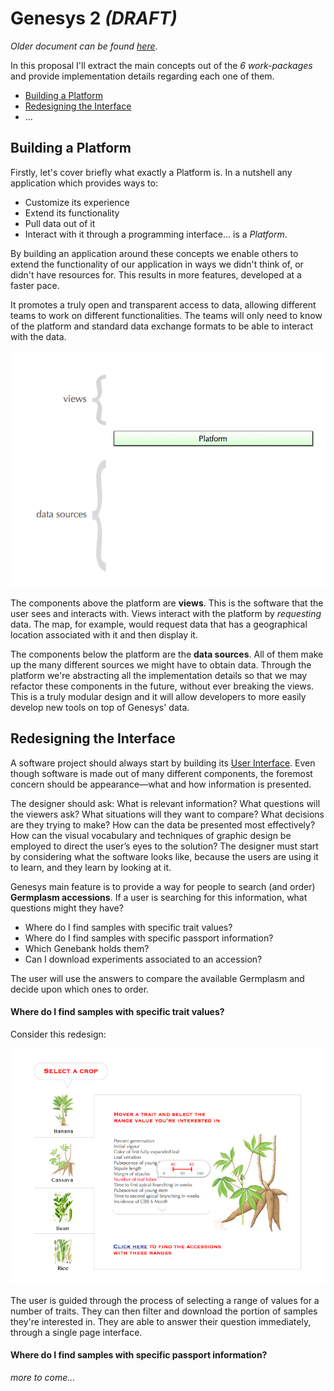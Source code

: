 # Genesys 2 *(DRAFT)*

*Older document can be found [here](proposal.html)*.

In this proposal I'll extract the main concepts out of the *6 work-packages* and provide implementation details regarding each one of them.

- [Building a Platform](#platform)
- [Redesigning the Interface](#ui)
- ...

## <a name="platform"></a> Building a Platform

Firstly, let's cover briefly what exactly a Platform is. In a nutshell any application which provides ways to:

- Customize its experience
- Extend its functionality
- Pull data out of it
- Interact with it through a programming interface… is a *Platform*.

By building an application around these concepts we enable others to extend the functionality of our application in ways we didn't think of, or didn't have resources for. This results in more features, developed at a faster pace.

It promotes a truly open and transparent access to data, allowing different teams to work on different functionalities. The teams will only need to know of the platform and standard data exchange formats to be able to interact with the data.  

![img](platform.001.jpg)

The components above the platform are **views**. This is the software that the user sees and interacts with. Views interact with the platform by *requesting* data. The map, for example, would request data that has a geographical location associated with it and then display it.

The components below the platform are the **data sources**. All of them make up the many different sources we might have to obtain data. Through the platform we're abstracting all the implementation details so that we may refactor these components in the future, without ever breaking the views. This is a truly modular design and it will allow developers to more easily develop new tools on top of Genesys' data.

## <a name="ui"></a> Redesigning the Interface

A software project should always start by building its [User Interface](http://en.wikipedia.org/wiki/User_interface). Even though software is made out of many different components, the foremost concern should be appearance—what and how information is presented.

The designer should ask: What is relevant information? What questions will the viewers ask? What situations will they want to compare? What decisions are they trying to make? How can the data be presented most effectively? How can the visual vocabulary and techniques of graphic design be employed to direct the user’s eyes to the solution? The designer must start by considering what the software looks like, because the users are using it to learn, and they learn by looking at it.

Genesys main feature is to provide a way for people to search (and order) **Germplasm accessions**. If a user is searching for this information, what questions might they have? 

- Where do I find samples with specific trait values?
- Where do I find samples with specific passport information?
- Which Genebank holds them?
- Can I download experiments associated to an accession?

The user will use the answers to compare the available Germplasm and decide upon which ones to order.

#### Where do I find samples with specific trait values? 

Consider this redesign:

![img](traits.jpg)    

The user is guided through the process of selecting a range of values for a number of traits. They can then filter and download the portion of samples they're interested in. They are able to answer their question immediately, through a single page interface.

#### Where do I find samples with specific passport information?


*more to come…* 